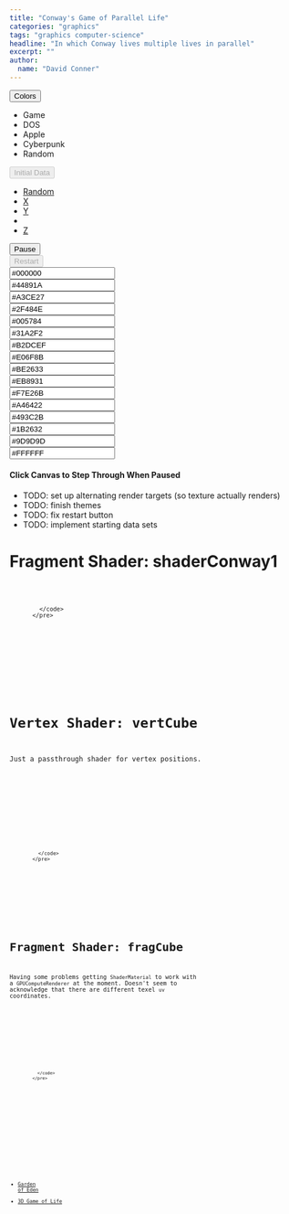 ```yaml
---
title: "Conway's Game of Parallel Life"
categories: "graphics"
tags: "graphics computer-science"
headline: "In which Conway lives multiple lives in parallel"
excerpt: ""
author:
  name: "David Conner"
---
```


<div class="row">
  <div class="col-sm-3 col-xs-6">
    <div class="btn-group">
      <button type="button" class="btn btn-default dropdown-toggle" data-toggle="dropdown">Colors<span class="caret"></span></button>
      <ul class="dropdown-menu">
        <li><a onclick="onClickColorProfile(this.attributes['data-profile-name'].value)" data-profile-name="game">Game</a></li>
        <li><a onclick="onClickColorProfile(this.attributes['data-profile-name'].value)" data-profile-name="dos">DOS</a></li>
        <li><a onclick="onClickColorProfile(this.attributes['data-profile-name'].value)" data-profile-name="apple">Apple</a></li>
        <!--<li><a onclick="onClickColorProfile(this.attributes['data-profile-name'].value)" data-profile-name="zenburn">Zenburn</a></li>-->
        <!--<li><a onclick="onClickColorProfile(this.attributes['data-profile-name'].value)" data-profile-name="sanity-inc">Sanity Inc</a></li>-->
        <!--<li><a onclick="onClickColorProfile(this.attributes['data-profile-name'].value)" data-profile-name="monokai">Monokai</a></li>-->
        <!--<li><a onclick="onClickColorProfile(this.attributes['data-profile-name'].value)" data-profile-name="moe">Moe</a></li>-->
        <!--<li><a onclick="onClickColorProfile(this.attributes['data-profile-name'].value)" data-profile-name="solarized">Solarized</a></li>-->
        <li><a onclick="onClickColorProfile(this.attributes['data-profile-name'].value)" data-profile-name="cyberpunk">Cyberpunk</a></li>
        <!--<li><a onclick="onClickColorProfile(this.attributes['data-profile-name'].value)" data-profile-name="sublime-text">Sublime Text</a></li>-->
        <!--<li><a onclick="onClickColorProfile(this.attributes['data-profile-name'].value)" data-profile-name="vibrant-ink">Vibrant Ink</a></li>-->
        <li><a onclick="onClickColorProfile(this.attributes['data-profile-name'].value)" data-profile-name="random">Random</a></li>
        <!--<li><a onclick="onClickColorProfile(this.attributes['data-profile-name'].value)" data-profile-name="wink">;)</a></li>-->
      </ul>
    </div>
  </div>

  <div class="col-sm-3 col-xs-6">
    <div class="btn-group">
      <button type="button" class="btn btn-default dropdown-toggle" data-toggle="dropdown" disabled>Initial Data<span class="caret"></span></button>
      <ul class="dropdown-menu">
        <li><a href="#">Random</a></li>
        <li><a href="#">X</a></li>
        <li><a href="#">Y</a></li>
        <li role="separator" class="divider"></li>
        <li><a href="#">Z</a></li>
      </ul>
    </div>
  </div>

  <div class="col-sm-3 col-xs-6"><button id="btn-pause" class="btn btn-default" onclick="togglePause()">Pause</button></div>
  <div class="col-sm-3 col-xs-6"><button id="btn-restart" class="btn btn-default" onclick="onClickRestart()" disabled>Restart</button></div>

  <!-- TODO: dropdown to seed with specific starting sets -->
  <!-- TODO:  -->
</div>
<div class="row">
  <div class="col-sm-3 col-xs-6"><input id="conway-color-1"  class="jscolor" value="#000000" data-color-id="0"  onchange="changeColorUniforms(this.attributes['data-color-id'].value, this.value);" /></div>
  <div class="col-sm-3 col-xs-6"><input id="conway-color-2"  class="jscolor" value="#44891A" data-color-id="1"  onchange="changeColorUniforms(this.attributes['data-color-id'].value, this.value);" /></div>
  <div class="col-sm-3 col-xs-6"><input id="conway-color-3"  class="jscolor" value="#A3CE27" data-color-id="2"  onchange="changeColorUniforms(this.attributes['data-color-id'].value, this.value);" /></div>
  <div class="col-sm-3 col-xs-6"><input id="conway-color-4"  class="jscolor" value="#2F484E" data-color-id="3"  onchange="changeColorUniforms(this.attributes['data-color-id'].value, this.value);" /></div>
</div>
<div class="row">
  <div class="col-sm-3 col-xs-6"><input id="conway-color-5"  class="jscolor" value="#005784" data-color-id="4"  onchange="changeColorUniforms(this.attributes['data-color-id'].value, this.value);" /></div>
  <div class="col-sm-3 col-xs-6"><input id="conway-color-6"  class="jscolor" value="#31A2F2" data-color-id="5"  onchange="changeColorUniforms(this.attributes['data-color-id'].value, this.value);" /></div>
  <div class="col-sm-3 col-xs-6"><input id="conway-color-7"  class="jscolor" value="#B2DCEF" data-color-id="6"  onchange="changeColorUniforms(this.attributes['data-color-id'].value, this.value);" /></div>
  <div class="col-sm-3 col-xs-6"><input id="conway-color-8"  class="jscolor" value="#E06F8B" data-color-id="7"  onchange="changeColorUniforms(this.attributes['data-color-id'].value, this.value);" /></div>
</div>
<div class="row">
  <div class="col-sm-3 col-xs-6"><input id="conway-color-9"  class="jscolor" value="#BE2633" data-color-id="8"  onchange="changeColorUniforms(this.attributes['data-color-id'].value, this.value);" /></div>
  <div class="col-sm-3 col-xs-6"><input id="conway-color-10" class="jscolor" value="#EB8931" data-color-id="9"  onchange="changeColorUniforms(this.attributes['data-color-id'].value, this.value);" /></div>
  <div class="col-sm-3 col-xs-6"><input id="conway-color-11" class="jscolor" value="#F7E26B" data-color-id="10" onchange="changeColorUniforms(this.attributes['data-color-id'].value, this.value);" /></div>
  <div class="col-sm-3 col-xs-6"><input id="conway-color-12" class="jscolor" value="#A46422" data-color-id="11" onchange="changeColorUniforms(this.attributes['data-color-id'].value, this.value);" /></div>
</div>
<div class="row">
  <div class="col-sm-3 col-xs-6"><input id="conway-color-13" class="jscolor" value="#493C2B" data-color-id="12" onchange="changeColorUniforms(this.attributes['data-color-id'].value, this.value);" /></div>
  <div class="col-sm-3 col-xs-6"><input id="conway-color-14" class="jscolor" value="#1B2632" data-color-id="13" onchange="changeColorUniforms(this.attributes['data-color-id'].value, this.value);" /></div>
  <div class="col-sm-3 col-xs-6"><input id="conway-color-15" class="jscolor" value="#9D9D9D" data-color-id="14" onchange="changeColorUniforms(this.attributes['data-color-id'].value, this.value);" /></div>
  <div class="col-sm-3 col-xs-6"><input id="conway-color-16" class="jscolor" value="#FFFFFF" data-color-id="15" onchange="changeColorUniforms(this.attributes['data-color-id'].value, this.value);" /></div>
</div>

#### Click Canvas to Step Through When Paused

- TODO: set up alternating render targets (so texture actually renders)
- TODO: finish themes
- TODO: fix restart button
- TODO: implement starting data sets

# Fragment Shader: shaderConway1

<p>
  <figure class="highlight">
    <pre>
      <code id="codeShaderConway1" class="language-c" data-lang="c">

      </code>
    </pre>
  </figure>
</p>

<script type="x-shader/x-fragment" id="shaderConway1">
  uniform sampler2D texConway;

  void main() {

    int populatedSolitude = 1;
    int populatedOvercrowded = 4;
    int unpopulatedCreate = 3;

    vec2 uv = (gl_FragCoord.xy / resolution.xy);
    vec4 texel = texture2D(texConway, uv);

    vec2 texelCoords[8];
    texelCoords[0] = mod(gl_FragCoord.xy + vec2( 0.0, -1.0), resolution.xy) / resolution.xy;
    texelCoords[1] = mod(gl_FragCoord.xy + vec2( 1.0, -1.0), resolution.xy) / resolution.xy;
    texelCoords[2] = mod(gl_FragCoord.xy + vec2( 1.0,  0.0), resolution.xy) / resolution.xy;
    texelCoords[3] = mod(gl_FragCoord.xy + vec2( 1.0,  1.0), resolution.xy) / resolution.xy;
    texelCoords[4] = mod(gl_FragCoord.xy + vec2( 0.0,  1.0), resolution.xy) / resolution.xy;
    texelCoords[5] = mod(gl_FragCoord.xy + vec2(-1.0,  1.0), resolution.xy) / resolution.xy;
    texelCoords[6] = mod(gl_FragCoord.xy + vec2(-1.0,  0.0), resolution.xy) / resolution.xy;
    texelCoords[7] = mod(gl_FragCoord.xy + vec2(-1.0, -1.0), resolution.xy) / resolution.xy;

    vec4 texels[8];
    int neighborCount = 0;
    for (int i=0; i<8; i++) {
      texels[i] = texture2D(texConway, texelCoords[i]);

      // not sure how to avoid conditional/ternary here
      // - but the GPU always has to execute both paths and cannot do so simultaneously
      neighborCount += ((texels[i].x > 0.0) ? 1 : 0);
    }

    vec4 newFragColor = vec4(0.0, 0.0, 0.0, 1.0);
    if (texel.x > 0.0) { // if populated
      if (neighborCount > populatedSolitude && neighborCount < populatedOvercrowded) {
        newFragColor.x = texel.x + 1.0; // cell ages
        //newFragColor.x = 1.0;
      } else { // cell dies
        // TODO: implement "aging" rules
        newFragColor.x = 0.0;
      }
    } else {
      if (neighborCount == unpopulatedCreate) {
        newFragColor.x = 1.0;
      } else {
        newFragColor.x = 0.0;
      }
    }

    gl_FragColor = newFragColor;

  }</script>


# Vertex Shader: vertCube

Just a passthrough shader for vertex positions.

<p>
  <figure class="highlight">
    <pre>
      <code id="codeVertCube" class="language-c" data-lang="c">

      </code>
    </pre>
  </figure>
</p>

<script type="x-shader/x-vertex" id="vertCube">
  void main() {
    vec4 mvPosition = modelViewMatrix * vec4(position, 1.0);
    gl_Position = projectionMatrix * mvPosition;
    //gl_Position = vec4( position, 1.0 );
  }
</script>

# Fragment Shader: fragCube

Having some problems getting `ShaderMaterial` to work with a
`GPUComputeRenderer` at the moment. Doesn't seem to acknowledge that
there are different texel `uv` coordinates.

<p>
  <figure class="highlight">
    <pre>
      <code id="codeShaderConwayColor" class="language-c" data-lang="c">

      </code>
    </pre>
  </figure>
</p>

<script type="x-shader/x-fragment" id="shaderConwayColor">
  uniform sampler2D texConwayColor;
  uniform vec4 colorMap[16];

  void main() {
    int colorId = int(texture2D(texConwayColor, fract(gl_FragCoord.xy / resolution.xy)).x);

    //int colorId = int(texture2D(texConwayColor, gl_FragCoord.xy / resolution.xy).x);
    //int colorId = int(texture2D(texConwayColor, gl_FragCoord.xy).x);

    // NOTE: fails because cannot access array without CONSTANT value
    // gl_FragColor = colorMap[colorId];

    gl_FragColor = colorMap[0];
    for (int i=0; i<16; i++) {
      // conditional statements like this are less than ideal...
      if (colorId == i) {
        gl_FragColor = colorMap[i];
      }
    }

    //gl_FragColor = vec4(gl_PointCoord.xy / resolution.xy, 0.0, 1.0);
    //gl_FragColor = vec4(gl_FragCoord.xy / resolution.xy, 0.0, 1.0);
    //gl_FragColor = vec4(fract(gl_PointCoord.xy * resolution.xy), 0.0, 1.0);
    //gl_FragColor = texture2D(texConwayColor, fract(gl_FragCoord.xy / resolution.xy));

    //gl_FragColor = texture2D(texConwayColor, gl_FragCoord.xy / resolution.xy);
    //vec4 texel = texture2D(texConwayColor, gl_FragCoord.xy / resolution.xy);
    //gl_FragColor = colorMap[1];
    //gl_FragColor = vec4(texel.x / 16.0, 0.5, 0.0, 1.0);

  }</script>


<script src="/js/three/GPUComputeRenderer.js" type="text/javascript"></script>
<script src="/js/3d/2017-01-05-conways-game-of-parallel-life.js" type="text/javascript"></script>

<script type="text/javascript">

  function pasteShaderToCodeBlock(shaderId, codeBlockId) {
    var shaderCode = document.getElementById(shaderId).textContent;
    var processedCode = '<span class="p">' +
        shaderCode .split('\n').join('</span>\n<span class="p">') +
        '</span>';
    document.getElementById(codeBlockId).innerHTML = processedCode;
  }

  pasteShaderToCodeBlock('shaderConway1', 'codeShaderConway1');
  pasteShaderToCodeBlock('vertCube', 'codeVertCube');
  pasteShaderToCodeBlock('shaderConwayColor', 'codeShaderConwayColor');
</script>

- [Garden of Eden](https://en.wikipedia.org/wiki/Garden_of_Eden_(cellular_automaton))
- [3D Game of Life](http://gameoflife.samuellevy.com/)